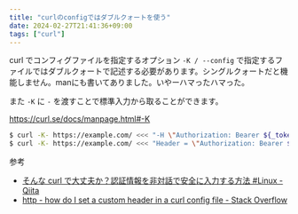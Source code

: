```yaml
---
title: "curlのconfigではダブルクォートを使う"
date: 2024-02-27T21:41:36+09:00
tags: ["curl"]
---
```


curl でコンフィグファイルを指定するオプション `-K / --config` で指定するファイルではダブルクォートで記述する必要があります。シングルクォートだと機能しません。manにも書いてありました。いやーハマったハマった。

また `-K` に `-` を渡すことで標準入力から取ることができます。

https://curl.se/docs/manpage.html#-K

```sh
$ curl -K- https://example.com/ <<< "-H \"Authorization: Bearer ${_token}\""
$ curl -K- https://example.com/ <<< "Header = \"Authorization: Bearer ${_token}\""
```

参考

* [そんな curl で大丈夫か？認証情報を非対話で安全に入力する方法 #Linux - Qiita](https://qiita.com/ktooi/items/958bab82b828b389969a)
* [http - how do I set a custom header in a curl config file - Stack Overflow](https://stackoverflow.com/questions/27127195/how-do-i-set-a-custom-header-in-a-curl-config-file)
